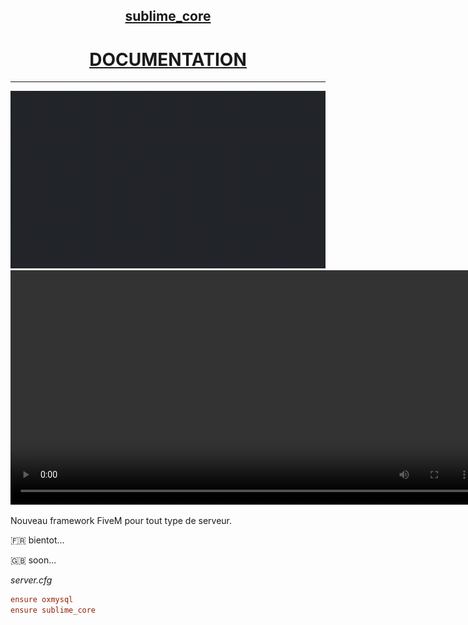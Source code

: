 <h2 align='center'><u><b>sublime_core</b></u></h1>
<h1 align='center'><u><b><a href='https://sublime-association.github.io/'> DOCUMENTATION </a></b></u></h1>

---------

<img width="750" alt="BACKGROUND SUBLIME" src="https://raw.githubusercontent.com/SUP2Ak/logo-banner/main/sublime_gif.gif" />
<video width="750" alt="TEST VIDEO" src="https://raw.githubusercontent.com/SUP2Ak/logo-banner/main/sublime_video.mp4" autoplay loop></video>

Nouveau framework FiveM pour tout type de serveur.

🇫🇷 bientot...

🇬🇧 soon...

_server.cfg_

```cfg
ensure oxmysql
ensure sublime_core
```
